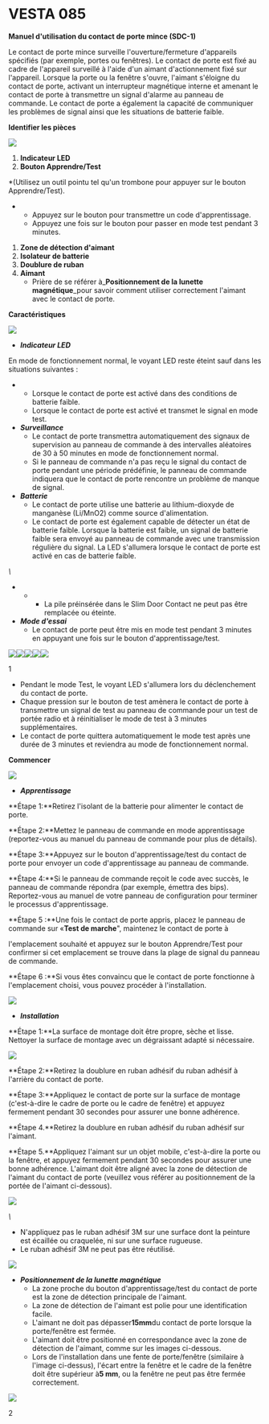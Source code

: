 # VESTA 085

**Manuel d'utilisation du contact de porte mince (SDC-1)**

Le contact de porte mince surveille l'ouverture/fermeture d'appareils spécifiés (par exemple, portes ou fenêtres). Le contact de porte est fixé au cadre de l'appareil surveillé à l'aide d'un aimant d'actionnement fixé sur l'appareil. Lorsque la porte ou la fenêtre s'ouvre, l'aimant s'éloigne du contact de porte, activant un interrupteur magnétique interne et amenant le contact de porte à transmettre un signal d'alarme au panneau de commande. Le contact de porte a également la capacité de communiquer les problèmes de signal ainsi que les situations de batterie faible.

**Identifier les pièces**

![](<.gitbook/assets/0 (46).jpeg>)

1.  **Indicateur LED**
2.  **Bouton Apprendre/Test**

\*(Utilisez un outil pointu tel qu'un trombone pour appuyer sur le bouton Apprendre/Test).

-   -   Appuyez sur le bouton pour transmettre un code d'apprentissage.
    -   Appuyez une fois sur le bouton pour passer en mode test pendant 3 minutes.

1.  **Zone de détection d'aimant**
2.  **Isolateur de batterie**
3.  **Doublure de ruban**
4.  **Aimant**
    -   Prière de se référer à_**Positionnement de la lunette magnétique**_pour savoir comment utiliser correctement l'aimant avec le contact de porte.

**Caractéristiques**

![](<.gitbook/assets/1 (39).jpeg>)

-   _**Indicateur LED**_

En mode de fonctionnement normal, le voyant LED reste éteint sauf dans les situations suivantes :

-   -   Lorsque le contact de porte est activé dans des conditions de batterie faible.
    -   Lorsque le contact de porte est activé et transmet le signal en mode test.
-   _**Surveillance**_
    -   Le contact de porte transmettra automatiquement des signaux de supervision au panneau de commande à des intervalles aléatoires de 30 à 50 minutes en mode de fonctionnement normal.
    -   Si le panneau de commande n'a pas reçu le signal du contact de porte pendant une période prédéfinie, le panneau de commande indiquera que le contact de porte rencontre un problème de manque de signal.
-   _**Batterie**_
    -   Le contact de porte utilise une batterie au lithium-dioxyde de manganèse (Li/MnO2) comme source d'alimentation.
    -   Le contact de porte est également capable de détecter un état de batterie faible. Lorsque la batterie est faible, un signal de batterie faible sera envoyé au panneau de commande avec une transmission régulière du signal. La LED s'allumera lorsque le contact de porte est activé en cas de batterie faible.

_\\<NOTE>_

-   -   -   La pile préinsérée dans le Slim Door Contact ne peut pas être remplacée ou éteinte.
-   _**Mode d'essai**_
    -   Le contact de porte peut être mis en mode test pendant 3 minutes en appuyant une fois sur le bouton d'apprentissage/test.

![](<.gitbook/assets/2 (32).jpeg>)![](<.gitbook/assets/3 (31).jpeg>)![](<.gitbook/assets/4 (34).jpeg>)![](<.gitbook/assets/5 (43).png>)![](<.gitbook/assets/6 (30).jpeg>)

1

-   Pendant le mode Test, le voyant LED s'allumera lors du déclenchement du contact de porte.
-   Chaque pression sur le bouton de test amènera le contact de porte à transmettre un signal de test au panneau de commande pour un test de portée radio et à réinitialiser le mode de test à 3 minutes supplémentaires.
-   Le contact de porte quittera automatiquement le mode test après une durée de 3 minutes et reviendra au mode de fonctionnement normal.

**Commencer**

![](<.gitbook/assets/7 (26).jpeg>)

-   _**Apprentissage**_

**Étape 1:**Retirez l'isolant de la batterie pour alimenter le contact de porte.

**Étape 2:**Mettez le panneau de commande en mode apprentissage (reportez-vous au manuel du panneau de commande pour plus de détails).

**Étape 3:**Appuyez sur le bouton d'apprentissage/test du contact de porte pour envoyer un code d'apprentissage au panneau de commande.

**Étape 4:**Si le panneau de commande reçoit le code avec succès, le panneau de commande répondra (par exemple, émettra des bips). Reportez-vous au manuel de votre panneau de configuration pour terminer le processus d'apprentissage.

**Étape 5 :**Une fois le contact de porte appris, placez le panneau de commande sur «**Test de marche**", maintenez le contact de porte à

l'emplacement souhaité et appuyez sur le bouton Apprendre/Test pour confirmer si cet emplacement se trouve dans la plage de signal du panneau de commande.

**Étape 6 :**Si vous êtes convaincu que le contact de porte fonctionne à l'emplacement choisi, vous pouvez procéder à l'installation.

![](<.gitbook/assets/8 (19).jpeg>)

-   _**Installation**_

**Étape 1:**La surface de montage doit être propre, sèche et lisse. Nettoyer la surface de montage avec un dégraissant adapté si nécessaire.

![](<.gitbook/assets/9 (28).png>)

**Étape 2:**Retirez la doublure en ruban adhésif du ruban adhésif à l'arrière du contact de porte.

**Étape 3:**Appliquez le contact de porte sur la surface de montage (c'est-à-dire le cadre de porte ou le cadre de fenêtre) et appuyez fermement pendant 30 secondes pour assurer une bonne adhérence.

**Étape 4.**Retirez la doublure en ruban adhésif du ruban adhésif sur l'aimant.

**Étape 5.**Appliquez l'aimant sur un objet mobile, c'est-à-dire la porte ou la fenêtre, et appuyez fermement pendant 30 secondes pour assurer une bonne adhérence. L'aimant doit être aligné avec la zone de détection de l'aimant du contact de porte (veuillez vous référer au positionnement de la portée de l'aimant ci-dessous).

![](<.gitbook/assets/10 (25).png>)

_\\<NOTE>_

-   N'appliquez pas le ruban adhésif 3M sur une surface dont la peinture est écaillée ou craquelée, ni sur une surface rugueuse.
-   Le ruban adhésif 3M ne peut pas être réutilisé.

![](<.gitbook/assets/11 (20).png>)

-   _**Positionnement de la lunette magnétique**_
    -   La zone proche du bouton d'apprentissage/test du contact de porte est la zone de détection principale de l'aimant.
    -   La zone de détection de l'aimant est polie pour une identification facile.
    -   L'aimant ne doit pas dépasser**15mm**du contact de porte lorsque la porte/fenêtre est fermée.
    -   L'aimant doit être positionné en correspondance avec la zone de détection de l'aimant, comme sur les images ci-dessous.
    -   Lors de l'installation dans une fente de porte/fenêtre (similaire à l'image ci-dessus), l'écart entre la fenêtre et le cadre de la fenêtre doit être supérieur à**5 mm**, ou la fenêtre ne peut pas être fermée correctement.

![](<.gitbook/assets/12 (14).jpeg>)

2
